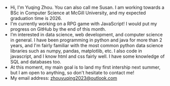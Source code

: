 - Hi, I'm Yuqing Zhou. You can also call me Susan. I am working towards a BSc in Computer Science at McGill University, and my expected graduation time is 2026.
- I'm currently working on a RPG game with JavaScript! I would put my progress on GitHub by the end of this month. 
- I’m interested in data science, web development, and computer science in general. I have been programming in python and java for more than 2 years, and I'm fairly familiar with the most common python data science libraries such as numpy, pandas, matplotlib, etc. I also code in javascript, and I know html and css fairly well. I have some knowledge of SQL and databases too. 
- At this moment, my main goal is to land my first intership next summer, but I am open to anything, so don't hesitate to contact me! 
- My email address: zhouyuqing2023@outlook.com

<!---
susanZhouYuqing/susanZhouYuqing is a ✨ special ✨ repository because its `README.md` (this file) appears on your GitHub profile.
You can click the Preview link to take a look at your changes.
--->
